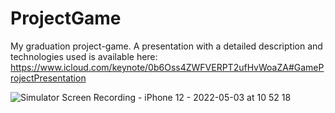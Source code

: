 # ProjectGame
My graduation project-game. 
A presentation with a detailed description and technologies used is available here:
https://www.icloud.com/keynote/0b6Oss4ZWFVERPT2ufHvWoaZA#GameProjectPresentation

![Simulator Screen Recording - iPhone 12 - 2022-05-03 at 10 52 18](https://user-images.githubusercontent.com/84906625/166420487-b4172c0f-ef7f-412f-81f3-68936cf10aa7.gif)
